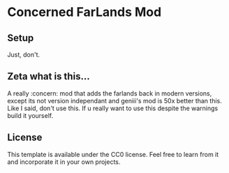# Concerned FarLands Mod

## Setup

Just, don't.

## Zeta what is this...

A really :concern: mod that adds the farlands back in modern versions, except its not version independant and geniii's mod is 50x better than this. Like I said, don't use this. If u really want to use this despite the warnings build it yourself.

## License

This template is available under the CC0 license. Feel free to learn from it and incorporate it in your own projects.
